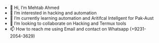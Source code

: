 - 👋 Hi, I’m Mehtab Ahmed
- 👀 I’m interested in hacking and automation
- 🌱 I’m currently learning automation and Aritifcal Intellgent for Pak-Aust 
- 💞️ I’m looking to collaborate on Hacking and Termux tools
- 📫 How to reach me using Email and contact on Whatsapp (+9231-2054-3629)

<!---
MehtabAhmed012/MehtabAhmed012 is a ✨ special ✨ repository because its `README.md` (this file) appears on your GitHub profile.
You can click the Preview link to take a look at your changes.
--->
